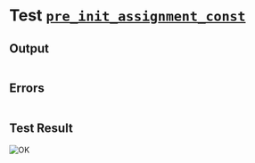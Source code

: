 # Test [`pre_init_assignment_const`](../doc/tests/statement_usage.md#L290)

## Output

```,plain
```

## Errors

```,plain
```

## Test Result

![OK](../doc/tests/.test/pre_init_assignment_const.png)
